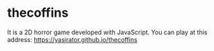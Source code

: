 # thecoffins
It is a 2D horror game developed with JavaScript. You can play at this address: https://yasirator.github.io/thecoffins
